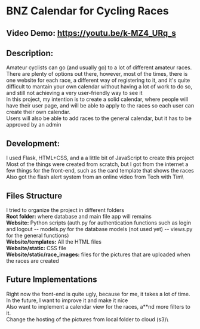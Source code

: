 # BNZ Calendar for Cycling Races
## Video Demo:  https://youtu.be/k-MZ4_URq_s
## Description:
Amateur cyclists can go (and usually go) to a lot of different amateur races. There are plenty of options out there, however, most of the times, there is one website for each race, a different way of registering to it, and it's quite difficult to mantain your own calendar without having a lot of work to do so, and still not achieving a very user-friendly way to see it\
In this project, my intention is to create a solid calendar, where people will have their user page, and will be able to apply to the races so each user can create their own calendar.\
Users will also be able to add races to the general calendar, but it has to be approved by an admin

## Development:
I used Flask, HTML+CSS, and a a little bit of JavaScript to create this project\
Most of the things were created from scratch, but I got from the internet a few things for the front-end, such as the card template that shows the races\
Also got the flash alert system from an online video from Tech with Tim\

## Files Structure
I tried to organize the project in different folders\
**Root folder:** where database and main file app will remains\
**Website:** Python scripts (auth.py for authentication functions such as login and logout -- models.py for the database models (not used yet) -- views.py for the general functions)\
**Website/templates:** All the HTML files\
**Website/static:** CSS file\
**Website/static/race_images:** files for the pictures that are uploaded when the races are created


## Future Implementations
Right now the front-end is quite ugly, because for me, it takes a lot of time.\
In the future, I want to improve it and make it nice\
Also want to implement a calendar view for the races, a**nd more filters to it.\
Change the hosting of the pictures from local folder to cloud (s3)\